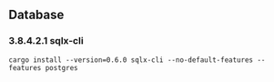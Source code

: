 ## Database

### 3.8.4.2.1 sqlx-cli

```
cargo install --version=0.6.0 sqlx-cli --no-default-features --features postgres
```
